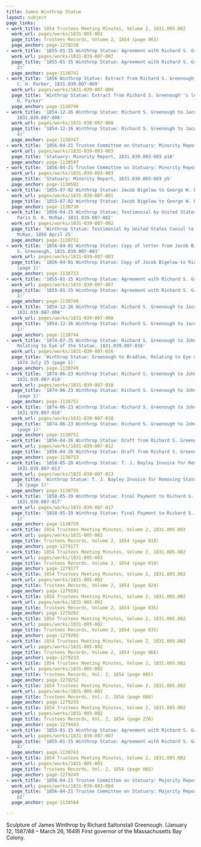 ```yaml
---
title: James Winthrop Statue
layout: subject
page_links:
- work_title: 1854 Trustees Meeting Minutes, Volume 2, 1831.005.002
  work_url: pages/works/1831-005-002
  page_title: Trustees Records, Volume 2, 1854 (page 063)
  page_anchor: page-1279230
- work_title: '1855-01-15 Winthrop Statue: Agreement with Richard S. Greenough, 1831.039.007-007'
  work_url: pages/works/1831-039-007-007
  page_title: '1855-01-15 Winthrop Statue: Agreement with Richard S. Greenough (page
    2)'
  page_anchor: page-1130741
- work_title: '1856 Winthrop Statue: Extract from Richard S. Greenough''s letter to
    C. H. Parker, 1831.039.007-009'
  work_url: pages/works/1831-039-007-009
  page_title: 'Winthrop Statue: Extract from Richard S. Greenough''s letter to C.
    H. Parker'
  page_anchor: page-1130748
- work_title: '1854-12-26 Winthrop Statue: Richard S. Greenough to Jacob Bigelow,
    1831.039.007-008'
  work_url: pages/works/1831-039-007-008
  page_title: '1854-12-26 Winthrop Statue: Richard S. Greenough to Jacob Bigelow (page
    4)'
  page_anchor: page-1130747
- work_title: '1856-04-21 Trustee Committee on Statuary: Minority Report, 1831.039.003-003'
  work_url: pages/works/1831-039-003-003
  page_title: 'Statuary: Minority Report, 1831.039.003-003 p10'
  page_anchor: page-1130597
- work_title: '1856-04-21 Trustee Committee on Statuary: Minority Report, 1831.039.003-003'
  work_url: pages/works/1831-039-003-003
  page_title: 'Statuary: Minority Report, 1831.039.003-003 p5'
  page_anchor: page-1130592
- work_title: '1855-07-02 Winthrop Statue: Jacob Bigelow to George W. Bond, 1831.039.007-001'
  work_url: pages/works/1831-039-007-001
  page_title: '1855-07-02 Winthrop Statue: Jacob Bigelow to George W. Bond (page 1)'
  page_anchor: page-1130730
- work_title: '1856-04-25 Winthrop Statue: Testimonial by United States Consul to
    Paris D. K. McRae, 1831.039.007-002'
  work_url: pages/works/1831-039-007-002
  page_title: 'Winthrop Statue: Testimonial by United States Consul to Paris D. K.
    McRae, 1856 April 25'
  page_anchor: page-1130732
- work_title: '1856-04-01 Winthrop Statue: Copy of letter from Jacob Bigelow to Richard
    S. Greenough, 1831.039.007-003'
  work_url: pages/works/1831-039-007-003
  page_title: '1856-04-01 Winthrop Statue: Copy of Jacob Bigelow to Richard S. Greenough
    (page 1)'
  page_anchor: page-1130733
- work_title: '1855-01-15 Winthrop Statue: Agreement with Richard S. Greenough, 1831.039.007-007'
  work_url: pages/works/1831-039-007-007
  page_title: '1855-01-15 Winthrop Statue: Agreement with Richard S. Greenough (page
    1)'
  page_anchor: page-1130740
- work_title: '1854-12-26 Winthrop Statue: Richard S. Greenough to Jacob Bigelow,
    1831.039.007-008'
  work_url: pages/works/1831-039-007-008
  page_title: '1854-12-26 Winthrop Statue: Richard S. Greenough to Jacob Bigelow (page
    1)'
  page_anchor: page-1130744
- work_title: '1874-07-25 Winthrop Statue: Richard S. Greenough to John T. Bradlee,
    Relating to Eye of the Statue, 1831.039.007-016'
  work_url: pages/works/1831-039-007-016
  page_title: 'Winthrop Statue: Greenough to Bradlee, Relating to Eye of the Statue,
    1874 July 25 (page 1)'
  page_anchor: page-1130749
- work_title: '1874-06-23 Winthrop Statue: Richard S. Greenough to John T. Bradlee,
    1831.039.007-010'
  work_url: pages/works/1831-039-007-010
  page_title: '1874-06-23 Winthrop Statue: Richard S. Greenough to John T. Bradlee
    (page 1)'
  page_anchor: page-1130751
- work_title: '1874-06-23 Winthrop Statue: Richard S. Greenough to John T. Bradlee,
    1831.039.007-010'
  work_url: pages/works/1831-039-007-010
  page_title: '1874-06-23 Winthrop Statue: Richard S. Greenough to John T. Bradlee
    (page 1)'
  page_anchor: page-1130751
- work_title: '1856-04-26 Winthrop Statue: Draft from Richard S. Greenough, 1831.039.007-012'
  work_url: pages/works/1831-039-007-012
  page_title: '1856-04-26 Winthrop Statue: Draft from Richard S. Greenough (page 1)'
  page_anchor: page-1130753
- work_title: '1858-05-28 Winthrop Statue: T. J. Bayley Invoice for Removing Statue,
    1831.039.007-013'
  work_url: pages/works/1831-039-007-013
  page_title: 'Winthrop Statue: T. J. Bayley Invoice for Removing Statue, 1858 May
    28 (page 1)'
  page_anchor: page-1130755
- work_title: '1858-05-29 Winthrop Statue: Final Payment to Richard S. Greenough,
    1831.039.007-017'
  work_url: pages/works/1831-039-007-017
  page_title: '1858-05-29 Winthrop Statue: Final Payment to Richard S. Greenough (page
    1)'
  page_anchor: page-1130759
- work_title: 1854 Trustees Meeting Minutes, Volume 2, 1831.005.002
  work_url: pages/works/1831-005-002
  page_title: Trustees Records, Volume 2, 1854 (page 010)
  page_anchor: page-1279177
- work_title: 1854 Trustees Meeting Minutes, Volume 2, 1831.005.002
  work_url: pages/works/1831-005-002
  page_title: Trustees Records, Volume 2, 1854 (page 010)
  page_anchor: page-1279177
- work_title: 1854 Trustees Meeting Minutes, Volume 2, 1831.005.002
  work_url: pages/works/1831-005-002
  page_title: Trustees Records, Volume 2, 1854 (page 024)
  page_anchor: page-1279191
- work_title: 1854 Trustees Meeting Minutes, Volume 2, 1831.005.002
  work_url: pages/works/1831-005-002
  page_title: Trustees Records, Volume 2, 1854 (page 035)
  page_anchor: page-1279202
- work_title: 1854 Trustees Meeting Minutes, Volume 2, 1831.005.002
  work_url: pages/works/1831-005-002
  page_title: Trustees Records, Volume 2, 1854 (page 035)
  page_anchor: page-1279202
- work_title: 1854 Trustees Meeting Minutes, Volume 2, 1831.005.002
  work_url: pages/works/1831-005-002
  page_title: Trustees Records, Volume 2, 1854 (page 066)
  page_anchor: page-1279233
- work_title: 1854 Trustees Meeting Minutes, Volume 2, 1831.005.002
  work_url: pages/works/1831-005-002
  page_title: Trustees Records, Vol. 2, 1854 (page 085)
  page_anchor: page-1279252
- work_title: 1854 Trustees Meeting Minutes, Volume 2, 1831.005.002
  work_url: pages/works/1831-005-002
  page_title: Trustees Records, Vol. 2, 1854 (page 088)
  page_anchor: page-1279255
- work_title: 1854 Trustees Meeting Minutes, Volume 2, 1831.005.002
  work_url: pages/works/1831-005-002
  page_title: Trustees Records, Vol. 2, 1854 (page 276)
  page_anchor: page-1279443
- work_title: '1855-01-15 Winthrop Statue: Agreement with Richard S. Greenough, 1831.039.007-007'
  work_url: pages/works/1831-039-007-007
  page_title: '1855-01-15 Winthrop Statue: Agreement with Richard S. Greenough (page
    4)'
  page_anchor: page-1130743
- work_title: 1854 Trustees Meeting Minutes, Volume 2, 1831.005.002
  work_url: pages/works/1831-005-002
  page_title: Trustees Records, Vol. 2, 1854 (page 082)
  page_anchor: page-1279249
- work_title: '1856-04-21 Trustee Committee on Statuary: Majority Report, 1831.039.003-004'
  work_url: pages/works/1831-039-003-004
  page_title: '1856-04-21 Trustee Committee on Statuary: Majority Report, 1831.039.003-004-
    p2'
  page_anchor: page-1130584

---
```

<p>Sculpture of James Winthrop by Richard Saltonstall Greenough. (January 12, 1587/88 – March 26, 1649) First governor of the Massachusetts Bay Colony. </p>